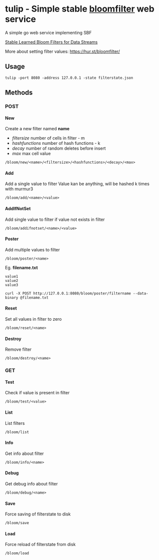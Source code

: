 # tulip - Simple stable [bloomfilter](https://en.wikipedia.org/wiki/Bloom_filter) web service

A simple go web service implementing SBF

[Stable Learned Bloom Filters for Data Streams](http://www.vldb.org/pvldb/vol13/p2355-liu.pdf)

More about setting filter values: https://hur.st/bloomfilter/

## Usage
```
tulip -port 8080 -address 127.0.0.1 -state filterstate.json
```


## Methods

### POST

#### New
Create a new filter named __name__

* _filtersize_ number of cells in filter - m 
* _hashfunctions_ number of hash functions - k
* _decay_ number of random deletes before insert
* _max_ max cell value
  

```
/bloom/new/<name>/<filtersize>/<hashfunctions>/<decay>/<max>
```


#### Add
Add a single value to filter
Value kan be anything, will be hashed k times with murmur3

```
/bloom/add/<name>/<value>
```

#### AddIfNotSet
Add single value to filter if value not exists in filter

```
/bloom/addifnotset/<name>/<value>
```

#### Poster
Add multiple values to filter

```
/bloom/poster/<name>
```

Eg. **filename.txt**
```
value1
value2
value3
```

```
curl -X POST http://127.0.0.1:8080/bloom/poster/filtername --data-binary @filename.txt
```
#### Reset
Set all values in filter to zero
```
/bloom/reset/<name>
```

#### Destroy
Remove filter
```
/bloom/destroy/<name>
```

### GET

#### Test
Check if value is present in filter
```
/bloom/test/<value>
```
#### List
List filters
```
/bloom/list
```

#### Info
Get info about filter
```
/bloom/info/<name>
```

#### Debug
Get debug info about filter
```
/bloom/debug/<name>
```

#### Save
Force saving of filterstate to disk
```
/bloom/save
```

#### Load
Force reload of filterstate from disk
```
/bloom/load
```



